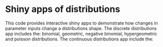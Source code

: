 # Shiny apps of distributions

This code provides interactive shiny apps to demonstrate how changes in parameter inputs change a distributions shape. The discrete distributions app includes the: binomial, geometric, negative binomial, hypergeometric and poisson distributions. The continuous distributions app include the:  